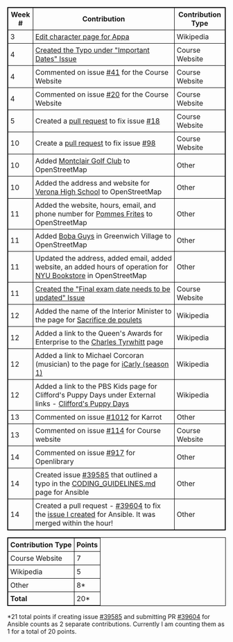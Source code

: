 |**Week #**|**Contribution**|**Contribution Type**|
|----------|----------------|---------------------|
|3|[Edit character page for Appa](<https://en.wikipedia.org/w/index.php?title=Appa_(character)&oldid=825221947>)|Wikipedia|
|4|[Created the Typo under "Important Dates" Issue](https://github.com/joannakl/cs480_s18/issues/42)|Course Website|
|4|Commented on issue [#41](https://github.com/joannakl/cs480_s18/issues/41) for the Course Website|Course Website|
|4|Commented on issue [#20](https://github.com/joannakl/cs480_s18/issues/20) for the Course Website|Course Website|
|5|Created a [pull request](https://github.com/joannakl/cs480_s18/pull/72) to fix issue [#18](https://github.com/joannakl/cs480_s18/issues/18)|Course Website|
|10|Create a [pull request](https://github.com/joannakl/cs480_s18/pull/103) to fix issue [#98](https://github.com/joannakl/cs480_s18/issues/98)|Course Website|
|10|Added [Montclair Golf Club](https://www.openstreetmap.org/changeset/57904543) to OpenStreetMap|Other|
|10|Added the address and website for [Verona High School](https://www.openstreetmap.org/changeset/57904639) to OpenStreetMap|Other|
|11|Added the website, hours, email, and phone number for [Pommes Frites](https://www.openstreetmap.org/changeset/58018325) to OpenStreetMap|Other|
|11|Added [Boba Guys](https://www.openstreetmap.org/changeset/58018828) in Greenwich Village to OpenStreetMap|Other|
|11|Updated the address, added email, added website, an added hours of operation for [NYU Bookstore](https://www.openstreetmap.org/changeset/58019794) in OpenStreetMap|Other|
|11|[Created the "Final exam date needs to be updated" Issue](https://github.com/joannakl/cs480_s18/issues/112)|Course Website|
|12|Added the name of the Interior Minister to the page for [Sacrifice de poulets](https://fr.wikipedia.org/w/index.php?title=Sacrifice_de_poulets&oldid=147673709)|Wikipedia|
|12|Added a link to the Queen's Awards for Enterprise to the [Charles Tyrwhitt](https://en.wikipedia.org/w/index.php?title=Charles_Tyrwhitt&oldid=837137138) page|Wikipedia|
|12|Added a link to Michael Corcoran (musician) to the page for [iCarly (season 1)](<https://en.wikipedia.org/w/index.php?title=ICarly_(season_1)&oldid=837138266>)|Wikipedia|
|12|Added a link to the PBS Kids page for Clifford's Puppy Days under External links - [Clifford's Puppy Days](<https://en.wikipedia.org/w/index.php?title=Clifford%27s_Puppy_Days&oldid=837767668>)|Wikipedia| 
|13|Commented on issue [#1012](https://github.com/yunity/karrot-frontend/issues/1012) for Karrot|Other|
|13|Commented on issue [#114](https://github.com/joannakl/cs480_s18/issues/114) for Course website|Course Website|
|14|Commented on issue [#917](https://github.com/internetarchive/openlibrary/issues/917) for Openlibrary|Other| 
|14|Created issue [#39585](https://github.com/ansible/ansible/issues/39585) that outlined a typo in the [CODING_GUIDELINES.md](https://github.com/ansible/ansible/blob/devel/CODING_GUIDELINES.md) page for Ansible|Other|
|14|Created a pull request - [#39604](https://github.com/ansible/ansible/pull/39604) to fix the [issue I created](https://github.com/ansible/ansible/issues/39585) for Ansible. It was merged within the hour!|Other|


|**Contribution Type**|**Points**|
|---------------------|----------|
|Course Website|7|
|Wikipedia|5|
|Other|8\*|
|**Total**|20\*|

\*21 total points if creating issue [#39585](https://github.com/ansible/ansible/issues/39585) and submitting PR [#39604](https://github.com/ansible/ansible/pull/39604) for Ansible counts as 2 separate contributions. Currently I am counting them as 1 for a total of 20 points.

<style>
    table {
        border-collapse:collapse;
        border: 1px solid black;
    }
    th, td {
        border: 1px solid black;
        padding: 5px;
    }
</style>
